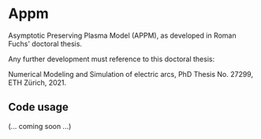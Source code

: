 # Appm
Asymptotic Preserving Plasma Model (APPM), as developed in Roman Fuchs' doctoral thesis.

Any further development must reference to this doctoral thesis:

Numerical Modeling and Simulation of electric arcs, PhD Thesis No. 27299, ETH Zürich, 2021.

## Code usage

(... coming soon ...)
